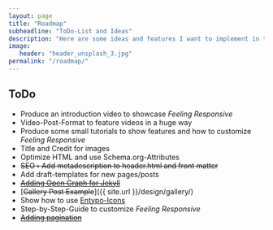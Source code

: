 ```yaml
---
layout: page
title: "Roadmap"
subheadline: "ToDo-List and Ideas"
description: "Here are some ideas and features I want to implement in the future."
image:
   header: "header_unsplash_3.jpg"
permalink: "/roadmap/"
---
```


## ToDo

* Produce an introduction video to showcase *Feeling Responsive*
* Video-Post-Format to feature videos in a huge way
* Produce some small tutorials to show features and how to customize *Feeling Responsive*
* Title and Credit for images
* Optimize HTML and use Schema.org-Attributes
* <s>SEO › Add metadescription to header.html and front matter</s>
* Add draft-templates for new pages/posts
* [<s>Adding Open Graph for Jekyll</s>](https://gist.github.com/pathawks/1406355)
* [<s>Gallery Post Example</s>]({{ site.url }}/design/gallery/)
* Show how to use [Entypo-Icons](http://entypo.com)
* Step-by-Step-Guide to customize *Feeling Responsive*
* [<s>Adding pagination</s>](http://jekyllrb.com/docs/pagination/)